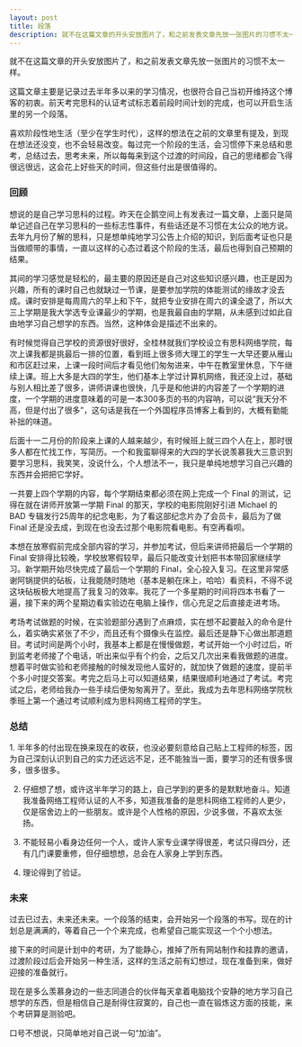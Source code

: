 ```yaml
---
layout: post
title: 段落
description: 就不在这篇文章的开头安放图片了，和之前发表文章先放一张图片的习惯不太一样。
---
```


就不在这篇文章的开头安放图片了，和之前发表文章先放一张图片的习惯不太一样。

这篇文章主要是记录过去半年多以来的学习情况，也很符合自己当初开维持这个博客的初衷。前天考完思科的认证考试标志着前段时间计划的完成，也可以开启生活里的另一个段落。

喜欢阶段性地生活（至少在学生时代），这样的想法在之前的文章里有提及，到现在想法还没变，也不会轻易改变。每过完一个阶段的生活，会习惯停下来总结和思考，总结过去，思考未来，所以每每来到这个过渡的时间段，自己的思绪都会飞得很远很远，这会花上好些天的时间，但这些付出是很值得的。

<h3 class="text-lg font-bold">回顾</h3>
想说的是自己学习思科的过程。昨天在企鹅空间上有发表过一篇文章，上面只是简单记述自己在学习思科的一些标志性事件，有些话还是不习惯在太公众的地方说。去年九月份了解的思科，只是想单纯地学习公告上介绍的知识，到后面考证也只是当做顺带的事情，一直以这样的心态过着这个阶段的生活，最后也得到自己预期的结果。

其间的学习感觉是轻松的，最主要的原因还是自己对这些知识感兴趣，也正是因为兴趣，所有的课时自己也就缺过一节课，是要参加学院的体能测试的缘故才没去成。课时安排是每周周六的早上和下午，就把专业安排在周六的课全退了，所以大三上学期是我大学选专业课最少的学期，也是我最自由的学期，从未感到过如此自由地学习自己想学的东西。当然，这种体会是描述不出来的。

有时候觉得自己学校的资源很好很好，全桂林就我们学校设立有思科网络学院，每次上课我都是挑最后一排的位置，看到班上很多师大理工的学生一大早还要从雁山和市区赶过来，上课一段时间后才看见他们匆匆进来，中午在教室里休息，下午继续上课。班上大多是大四的学生，他们基本上学过计算机网络，我还没上过，基础与别人相比差了很多，讲师讲课也很快，几乎是和他讲的内容差了一个学期的进度，一个学期的进度意味着的可是一本300多页的书的内容呐，可以说“我天分不高，但是付出了很多”，这句话是我在一个外国程序员博客上看到的，大概有勤能补拙的味道。

后面十一二月份的阶段来上课的人越来越少，有时候班上就三四个人在上，那时很多人都在忙找工作，写简历。一个和我蛮聊得来的大四的学长说羡慕我大三意识到要学习思科，我笑笑，没说什么，个人想法不一，我只是单纯地想学习自己兴趣的东西并会把把它学好。

一共要上四个学期的内容，每个学期结束都必须在网上完成一个 Final 的测试，记得在就在讲师开放第一学期 Final 的那天，学校的电影院刚好引进 Michael 的 BAD 专辑发行25周年的纪念电影，为了看这部纪念片办了会员卡，最后为了做 Final 还是没去成，到现在也没去过那个电影院看电影。有空再看呗。

本想在放寒假前完成全部内容的学习，并参加考试，但后来讲师把最后一个学期的 Final 安排得比较晚，学校放寒假较早，最后只能改变计划把书本带回家继续学习。新学期开始尽快完成了最后一个学期的 Final，全心投入复习。在这里非常感谢阿锅提供的砧板，让我能随时随地（基本是躺在床上，哈哈）看资料，不得不说这块砧板极大地提高了我复习的效率。我花了一个多星期的时间将四本书看了一遍，接下来的两个星期边看实验边在电脑上操作，信心充足之后直接走进考场。

考场考试做题的时候，在实验题部分遇到了点麻烦，实在想不起要敲入的命令是什么，着实确实紧张了不少，而且还有个摄像头在监控。最后还是静下心做出那道题目。考试时间是两个小时，我基本上都是在慢慢做题，考试开始一个小时过后，听到监考老师接了个电话，听出来似乎有个约会，之后又几次出来看我做题的进度。想着平时做实验和老师接触的时候发现他人蛮好的，就加快了做题的速度，提前半个多小时提交答案。考完之后马上可以知道结果，结果很顺利地通过了考试。考完试之后，老师给我办一些手续后便匆匆离开了。至此，我成为去年思科网络学院秋季班上第一个通过考试顺利成为思科网络工程师的学生。

<h3 class="text-lg font-bold">总结</h3>
1. 半年多的付出现在换来现在的收获，也没必要刻意给自己贴上工程师的标签，因为自己深刻认识到自己的实力还远远不足，还不能独当一面，要学习的还有很多很多，很多很多。

2. 仔细想了想，或许这半年学习的路上，自己学到的更多的是默默地奋斗。知道我准备网络工程师认证的人不多，知道我准备的是思科网络工程师的人更少，仅是宿舍边上的一些朋友。或许是个人性格的原因，少说多做，不喜欢太张扬。

3. 不能轻易小看身边任何一个人，或许人家专业课学得很差，考试只得四分，还有几门课要重修，但仔细想想，总会在人家身上学到东西。

4. 理论得到了验证。

<h3 class="text-lg font-bold">未来</h3>
过去已过去，未来还未来。一个段落的结束，会开始另一个段落的书写。现在的计划总是满满的，等着自己一个个来完成，也希望自己能实现这一个个小想法。

接下来的时间是计划中的考研，为了能静心，推掉了所有网站制作和挂靠的邀请，过渡阶段过后会开始另一种生活，这样的生活之前有幻想过，现在准备到来，做好迎接的准备就行。

现在是多么羡慕身边的一些志同道合的伙伴每天拿着电脑找个安静的地方学习自己想学的东西，但是相信自己是耐得住寂寞的，自己也一直在锻炼这方面的技能，来个考研算是测验吧。

口号不想说，只简单地对自己说一句“加油”。


